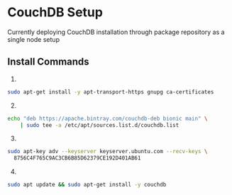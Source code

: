 # CouchDB Setup

Currently deploying CouchDB installation through package repository as a single node setup

## Install Commands

1.
```bash
sudo apt-get install -y apt-transport-https gnupg ca-certificates
```
2.
```bash
echo "deb https://apache.bintray.com/couchdb-deb bionic main" \
    | sudo tee -a /etc/apt/sources.list.d/couchdb.list
```
3.
```bash
sudo apt-key adv --keyserver keyserver.ubuntu.com --recv-keys \
  8756C4F765C9AC3CB6B85D62379CE192D401AB61
```
4.
``` bash
sudo apt update && sudo apt-get install -y couchdb
```

